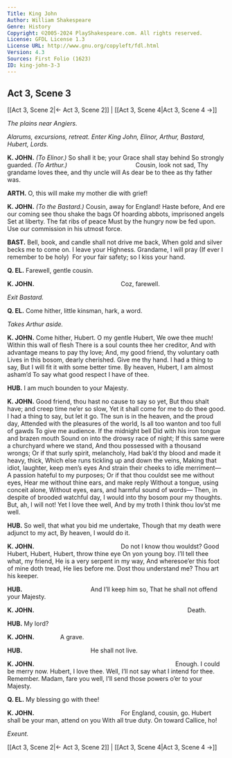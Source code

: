 ```yaml
---
Title: King John
Author: William Shakespeare
Genre: History
Copyright: ©2005-2024 PlayShakespeare.com. All rights reserved.
License: GFDL License 1.3
License URL: http://www.gnu.org/copyleft/fdl.html
Version: 4.3
Sources: First Folio (1623)
ID: king-john-3-3
---
```


## Act 3, Scene 3
[[Act 3, Scene 2|← Act 3, Scene 2]] | [[Act 3, Scene 4|Act 3, Scene 4 →]]

*The plains near Angiers.*

*Alarums, excursions, retreat. Enter King John, Elinor, Arthur, Bastard, Hubert, Lords.*

**K. JOHN.**
*(To Elinor.)*
So shall it be; your Grace shall stay behind
So strongly guarded.
*(To Arthur.)*
           Cousin, look not sad,
Thy grandame loves thee, and thy uncle will
As dear be to thee as thy father was.

**ARTH.**
O, this will make my mother die with grief!

**K. JOHN.**
*(To the Bastard.)*
Cousin, away for England! Haste before,
And ere our coming see thou shake the bags
Of hoarding abbots, imprisoned angels
Set at liberty. The fat ribs of peace
Must by the hungry now be fed upon.
Use our commission in his utmost force.

**BAST.**
Bell, book, and candle shall not drive me back,
When gold and silver becks me to come on.
I leave your Highness. Grandame, I will pray
(If ever I remember to be holy) 
For your fair safety; so I kiss your hand.

**Q. EL.**
Farewell, gentle cousin.

**K. JOHN.**
              Coz, farewell.

*Exit Bastard.*

**Q. EL.**
Come hither, little kinsman, hark, a word.

*Takes Arthur aside.*

**K. JOHN.**
Come hither, Hubert. O my gentle Hubert,
We owe thee much! Within this wall of flesh
There is a soul counts thee her creditor,
And with advantage means to pay thy love;
And, my good friend, thy voluntary oath
Lives in this bosom, dearly cherished.
Give me thy hand. I had a thing to say,
But I will fit it with some better time.
By heaven, Hubert, I am almost asham’d
To say what good respect I have of thee.

**HUB.**
I am much bounden to your Majesty.

**K. JOHN.**
Good friend, thou hast no cause to say so yet,
But thou shalt have; and creep time ne’er so slow,
Yet it shall come for me to do thee good.
I had a thing to say, but let it go.
The sun is in the heaven, and the proud day,
Attended with the pleasures of the world,
Is all too wanton and too full of gawds
To give me audience. If the midnight bell
Did with his iron tongue and brazen mouth
Sound on into the drowsy race of night;
If this same were a churchyard where we stand,
And thou possessed with a thousand wrongs;
Or if that surly spirit, melancholy,
Had bak’d thy blood and made it heavy, thick,
Which else runs tickling up and down the veins,
Making that idiot, laughter, keep men’s eyes
And strain their cheeks to idle merriment⁠—
A passion hateful to my purposes;
Or if that thou couldst see me without eyes,
Hear me without thine ears, and make reply
Without a tongue, using conceit alone,
Without eyes, ears, and harmful sound of words⁠—
Then, in despite of brooded watchful day,
I would into thy bosom pour my thoughts.
But, ah, I will not! Yet I love thee well,
And by my troth I think thou lov’st me well.

**HUB.**
So well, that what you bid me undertake,
Though that my death were adjunct to my act,
By heaven, I would do it.

**K. JOHN.**
              Do not I know thou wouldst?
Good Hubert, Hubert, Hubert, throw thine eye
On yon young boy. I’ll tell thee what, my friend,
He is a very serpent in my way,
And wheresoe’er this foot of mine doth tread,
He lies before me. Dost thou understand me?
Thou art his keeper.

**HUB.**
           And I’ll keep him so,
That he shall not offend your Majesty.

**K. JOHN.**
                         Death.

**HUB.**
My lord?

**K. JOHN.**
    A grave.

**HUB.**
           He shall not live.

**K. JOHN.**
                       Enough.
I could be merry now. Hubert, I love thee.
Well, I’ll not say what I intend for thee.
Remember. Madam, fare you well,
I’ll send those powers o’er to your Majesty.

**Q. EL.**
My blessing go with thee!

**K. JOHN.**
              For England, cousin, go.
Hubert shall be your man, attend on you
With all true duty. On toward Callice, ho!

*Exeunt.*

[[Act 3, Scene 2|← Act 3, Scene 2]] | [[Act 3, Scene 4|Act 3, Scene 4 →]]